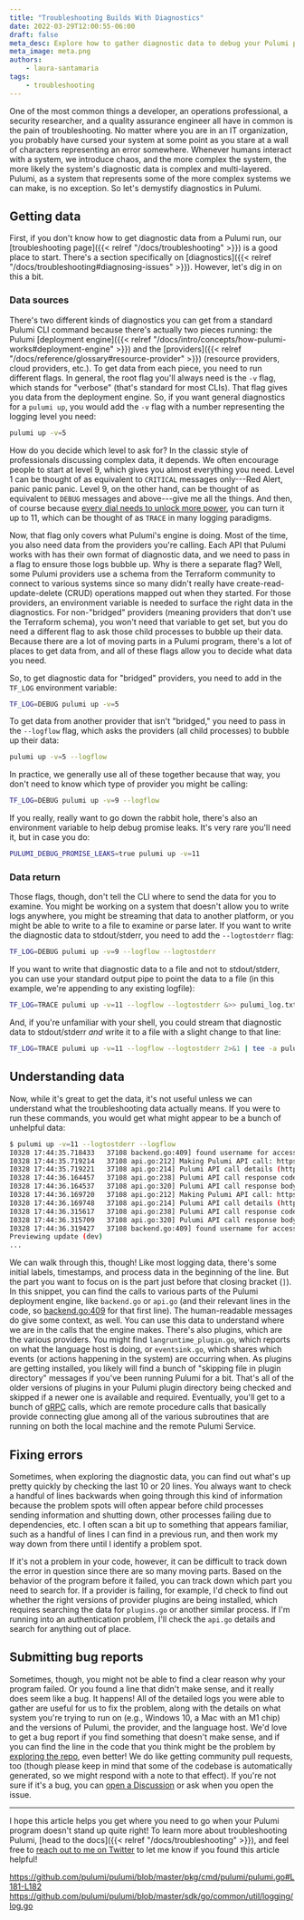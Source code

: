 ```yaml
---
title: "Troubleshooting Builds With Diagnostics"
date: 2022-03-29T12:00:55-06:00
draft: false
meta_desc: Explore how to gather diagnostic data to debug your Pulumi programs.
meta_image: meta.png
authors:
    - laura-santamaria
tags:
    - troubleshooting
---
```


One of the most common things a developer, an operations professional, a security researcher, and a quality assurance engineer all have in common is the pain of troubleshooting. No matter where you are in an IT organization, you probably have cursed your system at some point as you stare at a wall of characters representing an error somewhere. Whenever humans interact with a system, we introduce chaos, and the more complex the system, the more likely the system's diagnostic data is complex and multi-layered. Pulumi, as a system that represents some of the more complex systems we can make, is no exception. So let's demystify diagnostics in Pulumi.

<!--more-->

## Getting data

First, if you don't know how to get diagnostic data from a Pulumi run, our [troubleshooting page]({{< relref "/docs/troubleshooting" >}}) is a good place to start. There's a section specifically on [diagnostics]({{< relref "/docs/troubleshooting#diagnosing-issues" >}}). However, let's dig in on this a bit.

### Data sources

There's two different kinds of diagnostics you can get from a standard Pulumi CLI command because there's actually two pieces running: the Pulumi [deployment engine]({{< relref "/docs/intro/concepts/how-pulumi-works#deployment-engine" >}}) and the [providers]({{< relref "/docs/reference/glossary#resource-provider" >}}) (resource providers, cloud providers, etc.). To get data from each piece, you need to run different flags. In general, the root flag you'll always need is the `-v` flag, which stands for "verbose" (that's standard for most CLIs). That flag gives you data from the deployment engine. So, if you want general diagnostics for a `pulumi up`, you would add the `-v` flag with a number representing the logging level you need:

```bash
pulumi up -v=5
```

How do you decide which level to ask for? In the classic style of professionals discussing complex data, it depends. We often encourage people to start at level 9, which gives you almost everything you need. Level 1 can be thought of as equivalent to `CRITICAL` messages only---Red Alert, panic panic panic. Level 9, on the other hand, can be thought of as equivalent to `DEBUG` messages and above---give me all the things. And then, of course because [every dial needs to unlock more power](https://youtu.be/KOO5S4vxi0o), you can turn it up to 11, which can be thought of as `TRACE` in many logging paradigms.

Now, that flag only covers what Pulumi's engine is doing. Most of the time, you also need data from the providers you're calling. Each API that Pulumi works with has their own format of diagnostic data, and we need to pass in a flag to ensure those logs bubble up. Why is there a separate flag? Well, some Pulumi providers use a schema from the Terraform community to connect to various systems since so many didn't really have create-read-update-delete (CRUD) operations mapped out when they started. For those providers, an environment variable is needed to surface the right data in the diagnostics. For non-"bridged" providers (meaning providers that don't use the Terraform schema), you won't need that variable to get set, but you do need a different flag to ask those child processes to bubble up their data. Because there are a lot of moving parts in a Pulumi program, there's a lot of places to get data from, and all of these flags allow you to decide what data you need.

So, to get diagnostic data for "bridged" providers, you need to add in the `TF_LOG` environment variable:

```bash
TF_LOG=DEBUG pulumi up -v=5
```

To get data from another provider that isn't "bridged," you need to pass in the `--logflow` flag, which asks the providers (all child processes) to bubble up their data:

```bash
pulumi up -v=5 --logflow
```

In practice, we generally use all of these together because that way, you don't need to know which type of provider you might be calling:

```bash
TF_LOG=DEBUG pulumi up -v=9 --logflow
```

If you really, really want to go down the rabbit hole, there's also an environment variable to help debug promise leaks. It's very rare you'll need it, but in case you do:

```bash
PULUMI_DEBUG_PROMISE_LEAKS=true pulumi up -v=11
```

### Data return

Those flags, though, don't tell the CLI where to send the data for you to examine. You might be working on a system that doesn't allow you to write logs anywhere, you might be streaming that data to another platform, or you might be able to write to a file to examine or parse later. If you want to write the diagnostic data to stdout/stderr, you need to add the `--logtostderr` flag:

```bash
TF_LOG=DEBUG pulumi up -v=9 --logflow --logtostderr
```

If you want to write that diagnostic data to a file and not to stdout/stderr, you can use your standard output pipe to point the data to a file (in this example, we're appending to any existing logfile):

```bash
TF_LOG=TRACE pulumi up -v=11 --logflow --logtostderr &>> pulumi_log.txt
```

And, if you're unfamiliar with your shell, you could stream that diagnostic data to stdout/stderr *and* write it to a file with a slight change to that line:

```bash
TF_LOG=TRACE pulumi up -v=11 --logflow --logtostderr 2>&1 | tee -a pulumi_log.txt
```

## Understanding data

Now, while it's great to get the data, it's not useful unless we can understand what the troubleshooting data actually means. If you were to run these commands, you would get what might appear to be a bunch of unhelpful data:

```bash
$ pulumi up -v=11 --logtostderr --logflow
I0328 17:44:35.718433   37108 backend.go:409] found username for access token
I0328 17:44:35.719214   37108 api.go:212] Making Pulumi API call: https://api.pulumi.com/api/stacks/.../dev
I0328 17:44:35.719221   37108 api.go:214] Pulumi API call details (https://api.pulumi.com/api/stacks/.../dev): headers=map[Accept:[application/vnd.pulumi+8] Accept-Encoding:[gzip] Authorization:[token ...] Content-Type:[application/json] User-Agent:[pulumi-cli/1 (v3...; ...)]]; body=
I0328 17:44:36.164457   37108 api.go:238] Pulumi API call response code (https://api.pulumi.com/api/stacks/.../dev): 200 OK
I0328 17:44:36.164537   37108 api.go:320] Pulumi API call response body (https://api.pulumi.com/api/stacks/.../dev): {"orgName":"...","projectName":"...","stackName":"...","activeUpdate":"...","tags":{...},"version":...}
I0328 17:44:36.169720   37108 api.go:212] Making Pulumi API call: https://api.pulumi.com/api/stacks/.../dev/export
I0328 17:44:36.169748   37108 api.go:214] Pulumi API call details (https://api.pulumi.com/api/stacks/.../dev/export): headers=map[Accept:[application/vnd.pulumi+8] Accept-Encoding:[gzip] Authorization:[token ...] Content-Type:[application/json] User-Agent:[pulumi-cli/1 (v3...; ...)]]; body=
I0328 17:44:36.315617   37108 api.go:238] Pulumi API call response code (https://api.pulumi.com/api/stacks/.../dev/export): 200 OK
I0328 17:44:36.315709   37108 api.go:320] Pulumi API call response body (https://api.pulumi.com/api/stacks/.../dev/export): {"version":3,"deployment":{"manifest":{"time":"...","magic":"...","version":"v3..."},"secrets_providers":{"type":"service","state":{"url":"https://api.pulumi.com","owner":"...","project":"...","stack":"dev"}}}}
I0328 17:44:36.319427   37108 backend.go:409] found username for access token
Previewing update (dev)
...
```

We can walk through this, though! Like most logging data, there's some initial labels, timestamps, and process data in the beginning of the line. But the part you want to focus on is the part just before that closing bracket (`]`). In this snippet, you can find the calls to various parts of the Pulumi deployment engine, like `backend.go` or `api.go` (and their relevant lines in the code, so [backend.go:409](https://github.com/pulumi/pulumi/blob/master/pkg/backend/httpstate/backend.go#L409) for that first line). The human-readable messages do give some context, as well. You can use this data to understand where we are in the calls that the engine makes. There's also plugins, which are the various providers. You might find `langruntime_plugin.go`, which reports on what the language host is doing, or `eventsink.go`, which shares which events (or actions happening in the system) are occurring when. As plugins are getting installed, you likely will find a bunch of "skipping file in plugin directory" messages if you've been running Pulumi for a bit. That's all of the older versions of plugins in your Pulumi plugin directory being checked and skipped if a newer one is available and required. Eventually, you'll get to a bunch of [gRPC](https://grpc.io/) calls, which are remote procedure calls that basically provide connecting glue among all of the various subroutines that are running on both the local machine and the remote Pulumi Service.

## Fixing errors

Sometimes, when exploring the diagnostic data, you can find out what's up pretty quickly by checking the last 10 or 20 lines. You always want to check a handful of lines backwards when going through this kind of information because the problem spots will often appear before child processes sending information and shutting down, other processes failing due to dependencies, etc. I often scan a bit up to something that appears familiar, such as a handful of lines I can find in a previous run, and then work my way down from there until I identify a problem spot.

If it's not a problem in your code, however, it can be difficult to track down the error in question since there are so many moving parts. Based on the behavior of the program before it failed, you can track down which part you need to search for. If a provider is failing, for example, I'd check to find out whether the right versions of provider plugins are being installed, which requires searching the data for `plugins.go` or another similar process. If I'm running into an authentication problem, I'll check the `api.go` details and search for anything out of place.

## Submitting bug reports

Sometimes, though, you might not be able to find a clear reason why your program failed. Or you found a line that didn't make sense, and it really does seem like a bug. It happens! All of the detailed logs you were able to gather are useful for us to fix the problem, along with the details on what system you're trying to run on (e.g., Windows 10, a Mac with an M1 chip) and the versions of Pulumi, the provider, and the language host. We'd love to get a bug report if you find something that doesn't make sense, and if you can find the line in the code that you think might be the problem by [exploring the repo](https://github.com/pulumi/pulumi/), even better! We do like getting community pull requests, too (though please keep in mind that some of the codebase is automatically generated, so we might respond with a note to that effect). If you're not sure if it's a bug, you can [open a Discussion](https://github.com/pulumi/pulumi/discussions) or ask when you open the issue.

---

I hope this article helps you get where you need to go when your Pulumi program doesn't stand up quite right! To learn more about troubleshooting Pulumi, [head to the docs]({{< relref "/docs/troubleshooting" >}}), and feel free to [reach out to me on Twitter](https://twitter.com/nimbinatus) to let me know if you found this article helpful!



https://github.com/pulumi/pulumi/blob/master/pkg/cmd/pulumi/pulumi.go#L181-L182
https://github.com/pulumi/pulumi/blob/master/sdk/go/common/util/logging/log.go


